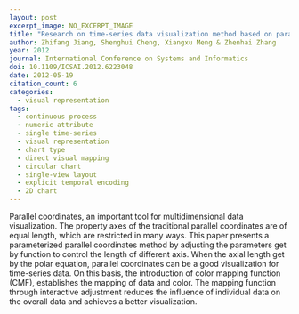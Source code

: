```yaml
---
layout: post
excerpt_image: NO_EXCERPT_IMAGE
title: "Research on time-series data visualization method based on parameterized parallel coordinates and color mapping function"
author: Zhifang Jiang, Shenghui Cheng, Xiangxu Meng & Zhenhai Zhang
year: 2012
journal: International Conference on Systems and Informatics
doi: 10.1109/ICSAI.2012.6223048
date: 2012-05-19
citation_count: 6
categories:
  - visual representation
tags:
  - continuous process
  - numeric attribute
  - single time-series
  - visual representation
  - chart type
  - direct visual mapping
  - circular chart
  - single-view layout
  - explicit temporal encoding
  - 2D chart
---
```

Parallel coordinates, an important tool for multidimensional data visualization. The property axes of the traditional parallel coordinates are of equal length, which are restricted in many ways. This paper presents a parameterized parallel coordinates method by adjusting the parameters get by function to control the length of different axis. When the axial length get by the polar equation, parallel coordinates can be a good visualization for time-series data. On this basis, the introduction of color mapping function (CMF), establishes the mapping of data and color. The mapping function through interactive adjustment reduces the influence of individual data on the overall data and achieves a better visualization.
